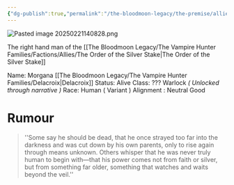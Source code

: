 ```yaml
---
{"dg-publish":true,"permalink":"/the-bloodmoon-legacy/the-premise/allied-np-cs/members-of-the-silver-stake/morgana-delacroix/"}
---
```




![Pasted image 20250221140828.png](/img/user/Pasted%20image%2020250221140828.png)

The right hand man of the [[The Bloodmoon Legacy/The Vampire Hunter Families/Factions/Allies/The Order of the Silver Stake\|The Order of the Silver Stake]] 

Name: Morgana [[The Bloodmoon Legacy/The Vampire Hunter Families/Delacroix\|Delacroix]]
Status: Alive
Class: ??? Warlock _(  Unlocked through narrative )_
Race: Human ( Variant )
Alignment : Neutral Good


# Rumour
> ''Some say he should be dead, that he once strayed too far into the darkness and was cut down by his own parents, only to rise again through means unknown. Others whisper that he was never truly human to begin with—that his power comes not from faith or silver, but from something far older, something that watches and waits beyond the veil.''